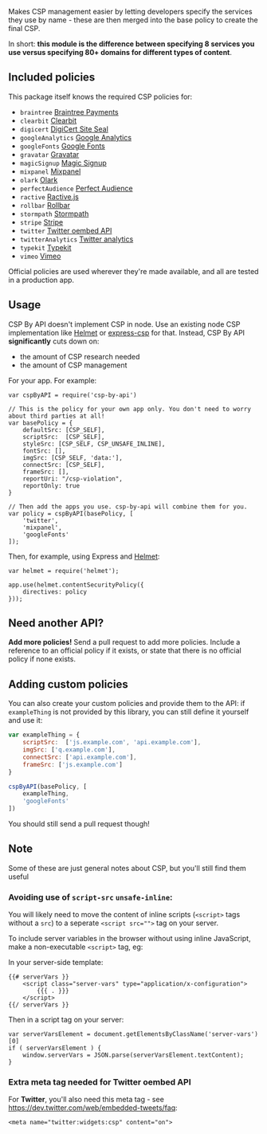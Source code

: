 Makes CSP management easier by letting developers specify the services they use by name - these are then merged into the base policy to create the final CSP.

In short: **this module is the difference between specifying 8 services you use versus specifying 80+ domains for different types of content**.

## Included policies

This package itself knows the required CSP policies for:

 - `braintree` [Braintree Payments](https://developers.braintreepayments.com/reference/client-reference/javascript/v2/best-practices#using-braintree.js-with-a-content-security-policy)
 - `clearbit` [Clearbit](https://clearbit.com/)
 - `digicert` [DigiCert Site Seal](https://www.digicert.com/ssl-support/digicert-security-seal.htm)
 - `googleAnalytics` [Google Analytics](https://www.google.co.uk/analytics/)
 - `googleFonts` [Google Fonts](https://www.google.com/fonts)
 - `gravatar` [Gravatar](https://en.gravatar.com/)
 - `magicSignup` [Magic Signup](https://magicsignup.com)
 - `mixpanel` [Mixpanel](https://mixpanel.com)
 - `olark` [Olark](https://olark.com)
 - `perfectAudience` [Perfect Audience](http://www.perfectaudience.com/)
 - `ractive` [Ractive.js](http://www.ractivejs.org/)
 - `rollbar` [Rollbar](https://rollbar.com)
 - `stormpath` [Stormpath](https://stormpath.com)
 - `stripe` [Stripe](https://stripe.com)
 - `twitter` [Twitter oembed API](https://dev.twitter.com/web/embedded-tweets)
 - `twitterAnalytics` [Twitter analytics](https://analytics.twitter.com)
 - `typekit` [Typekit](https://typekit.com)
 - `vimeo` [Vimeo](https://vimeo.com)

Official policies are used wherever they're made available, and all are tested in a production app.

## Usage

CSP By API doesn't implement CSP in node. Use an existing node CSP implementation like [Helmet](https://www.npmjs.com/package/helmet) or [express-csp](https://github.com/yahoo/express-csp) for that. Instead, CSP By API **significantly** cuts down on:

 - the amount of CSP research needed
 - the amount of CSP management

For your app. For example:

	var cspByAPI = require('csp-by-api')

	// This is the policy for your own app only. You don't need to worry about third parties at all!
	var basePolicy = {
		defaultSrc: [CSP_SELF],
		scriptSrc:  [CSP_SELF],
		styleSrc: [CSP_SELF, CSP_UNSAFE_INLINE],
		fontSrc: [],
		imgSrc: [CSP_SELF, 'data:'],
		connectSrc: [CSP_SELF],
		frameSrc: [],
		reportUri: "/csp-violation",
		reportOnly: true
	}

	// Then add the apps you use. csp-by-api will combine them for you.
	var policy = cspByAPI(basePolicy, [
		'twitter',
		'mixpanel',
		'googleFonts'
	]);

Then, for example, using Express and [Helmet](https://www.npmjs.com/package/helmet):

	var helmet = require('helmet');

	app.use(helmet.contentSecurityPolicy({
		directives: policy
	}));

## Need another API?

**Add more policies!** Send a pull request to add more policies. Include a reference to an official policy if it exists, or state that there is no official policy if none exists.

## Adding custom policies

You can also create your custom policies and provide them to the API: if `exampleThing` is not provided by this library, you can still define it yourself and use it:

```javascript
var exampleThing = {
	scriptSrc:  ['js.example.com', 'api.example.com'],
	imgSrc: ['q.example.com'],
	connectSrc: ['api.example.com'],
	frameSrc: ['js.example.com']
}

cspByAPI(basePolicy, [
	exampleThing,
	'googleFonts'
])
```

You should still send a pull request though!

## Note

Some of these are just general notes about CSP, but you'll still find them useful

### Avoiding use of `script-src` `unsafe-inline`:

You will likely need to move the content of inline scripts (`<script>` tags without a `src`) to a seperate `<script src="">` tag on your server.

To include server variables in the browser without using inline JavaScript, make a non-executable `<script>` tag, eg:

In your server-side template:

	{{# serverVars }}
		<script class="server-vars" type="application/x-configuration">
			{{{ . }}}
		</script>
	{{/ serverVars }}

Then in a script tag on your server:

	var serverVarsElement = document.getElementsByClassName('server-vars')[0]
	if ( serverVarsElement ) {
		window.serverVars = JSON.parse(serverVarsElement.textContent);
	}

### Extra meta tag needed for Twitter oembed API

For **Twitter**, you'll also need this meta tag - see https://dev.twitter.com/web/embedded-tweets/faq:

	<meta name="twitter:widgets:csp" content="on">
